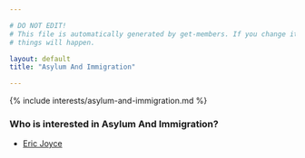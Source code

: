 ```yaml
---

# DO NOT EDIT!
# This file is automatically generated by get-members. If you change it, bad
# things will happen.

layout: default
title: "Asylum And Immigration"

---
```


{% include interests/asylum-and-immigration.md %}

### Who is interested in Asylum And Immigration?


* [Eric Joyce](members/eric-joyce.html)
